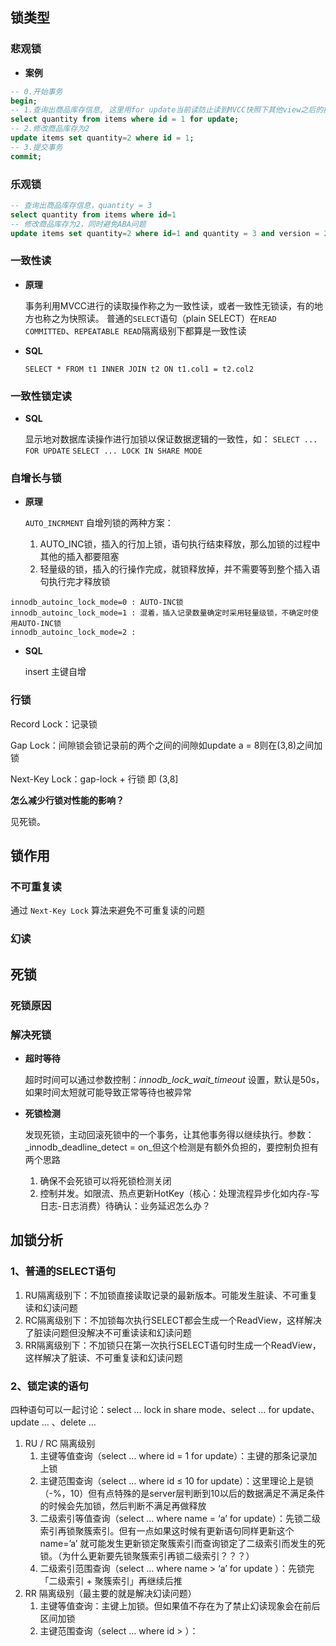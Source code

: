 ## 锁类型

### 悲观锁

-  **案例**

```sql
-- 0.开始事务
begin; 
-- 1.查询出商品库存信息, 这里用for update当前读防止读到MVCC快照下其他view之后的操作
select quantity from items where id = 1 for update;
-- 2.修改商品库存为2
update items set quantity=2 where id = 1;
-- 3.提交事务
commit;
```

### 乐观锁

```sql
-- 查询出商品库存信息，quantity = 3
select quantity from items where id=1
-- 修改商品库存为2，同时避免ABA问题
update items set quantity=2 where id=1 and quantity = 3 and version = 2;;
```


### 一致性读

-  **原理**

	事务利用MVCC进行的读取操作称之为一致性读，或者一致性无锁读，有的地方也称之为快照读。
	普通的`SELECT`语句（plain SELECT）在`READ COMMITTED`、`REPEATABLE READ`隔离级别下都算是一致性读

-  **SQL**

	`SELECT * FROM t1 INNER JOIN t2 ON t1.col1 = t2.col2`

### 一致性锁定读

-  **SQL**

	显示地对数据库读操作进行加锁以保证数据逻辑的一致性，如：
	`SELECT ... FOR UPDATE`
	`SELECT ... LOCK IN SHARE MODE`

### 自增长与锁

-  **原理**

	 `AUTO_INCRMENT` 自增列锁的两种方案：
	1. AUTO_INC锁，插入的行加上锁，语句执行结束释放，那么加锁的过程中其他的插入都要阻塞
	2. 轻量级的锁，插入的行操作完成，就锁释放掉，并不需要等到整个插入语句执行完才释放锁

```
innodb_autoinc_lock_mode=0 : AUTO-INC锁
innodb_autoinc_lock_mode=1 : 混着，插入记录数量确定时采用轻量级锁，不确定时使用AUTO-INC锁
innodb_autoinc_lock_mode=2 : 
```


-  **SQL**

	insert 主键自增

### 行锁

Record Lock：记录锁

Gap Lock：间隙锁会锁记录前的两个之间的间隙如update a = 8则在(3,8)之间加锁

Next-Key Lock：gap-lock + 行锁 即 (3,8]

**怎么减少行锁对性能的影响？**

见死锁。

## 锁作用

### 不可重复读

通过 `Next-Key Lock` 算法来避免不可重复读的问题

### 幻读



## 死锁

### 死锁原因

### 解决死锁

-  **超时等待**

	超时时间可以通过参数控制：_innodb_lock_wait_timeout_ 设置，默认是50s，如果时间太短就可能导致正常等待也被异常

-  **死锁检测**

	发现死锁，主动回滚死锁中的一个事务，让其他事务得以继续执行。参数：_innodb_deadline_detect = on_但这个检测是有额外负担的，要控制负担有两个思路
	1.  确保不会死锁可以将死锁检测关闭
	2.  控制并发。如限流、热点更新HotKey（核心：处理流程异步化如内存-写日志-日志消费）待确认：业务延迟怎么办？

## 加锁分析

### 1、普通的SELECT语句

1. RU隔离级别下：不加锁直接读取记录的最新版本。可能发生脏读、不可重复读和幻读问题
2. RC隔离级别下：不加锁每次执行SELECT都会生成一个ReadView，这样解决了脏读问题但没解决不可重读读和幻读问题
3. RR隔离级别下：不加锁只在第一次执行SELECT语句时生成一个ReadView，这样解决了脏读、不可重复读和幻读问题

### 2、锁定读的语句

四种语句可以一起讨论：select … lock in share mode、select … for update、update … 、delete …

1. RU / RC 隔离级别
    1. 主键等值查询（select … where id = 1 for update）：主键的那条记录加上锁
    2. 主键范围查询（select … where id ≤ 10 for update）：这里理论上是锁（-%，10）但有点特殊的是server层判断到10以后的数据满足不满足条件的时候会先加锁，然后判断不满足再做释放
    3. 二级索引等值查询（select … where name = ‘a’ for update）：先锁二级索引再锁聚簇索引。但有一点如果这时候有更新语句同样更新这个name=’a’ 就可能发生更新锁定聚簇索引而查询锁定了二级索引而发生的死锁。（为什么更新要先锁聚簇索引再锁二级索引？？？）
    4. 二级索引范围查询（select … where name > ‘a’ for update ）：先锁完「二级索引 + 聚簇索引」再继续后推
2. RR 隔离级别（最主要的就是解决幻读问题）
    1. 主键等值查询：主键上加锁。但如果值不存在为了禁止幻读现象会在前后区间加锁
    2. 主键范围查询（select … where id > ）：

